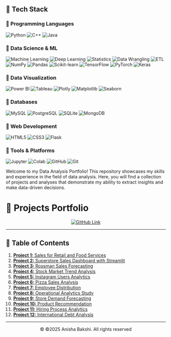 ## 🚀 Tech Stack

### 🔹 Programming Languages
![Python](https://img.shields.io/badge/Python-3776AB?style=for-the-badge&logo=python&logoColor=white)
![C++](https://img.shields.io/badge/C++-00599C?style=for-the-badge&logo=c%2B%2B&logoColor=white)
![Java](https://img.shields.io/badge/Java-007396?style=for-the-badge&logo=java&logoColor=white)


### 🔹 Data Science & ML
![Machine Learning](https://img.shields.io/badge/Machine%20Learning-102230?style=for-the-badge&logo=ai&logoColor=white)
![Deep Learning](https://img.shields.io/badge/Deep%20Learning-FF6F00?style=for-the-badge&logo=deeplearning.ai&logoColor=white)
![Statistics](https://img.shields.io/badge/Statistics-006600?style=for-the-badge)
![Data Wrangling](https://img.shields.io/badge/Data%20Wrangling-4B8BBE?style=for-the-badge&logo=pandas&logoColor=white)
![ETL](https://img.shields.io/badge/ETL%20Processes-444444?style=for-the-badge&logo=apacheairflow&logoColor=white)
![NumPy](https://img.shields.io/badge/NumPy-013243?style=for-the-badge&logo=numpy&logoColor=white)
![Pandas](https://img.shields.io/badge/Pandas-150458?style=for-the-badge&logo=pandas&logoColor=white)
![Scikit-learn](https://img.shields.io/badge/Scikit--Learn-F7931E?style=for-the-badge&logo=scikit-learn&logoColor=white)
![TensorFlow](https://img.shields.io/badge/TensorFlow-FF6F00?style=for-the-badge&logo=tensorflow&logoColor=white)
![PyTorch](https://img.shields.io/badge/PyTorch-EE4C2C?style=for-the-badge&logo=pytorch&logoColor=white)
![Keras](https://img.shields.io/badge/Keras-D00000?style=for-the-badge&logo=keras&logoColor=white)

### 🔹 Data Visualization
![Power BI](https://img.shields.io/badge/PowerBI-F2C811?style=for-the-badge&logo=powerbi&logoColor=black)
![Tableau](https://img.shields.io/badge/Tableau-E97627?style=for-the-badge&logo=tableau&logoColor=white)
![Plotly](https://img.shields.io/badge/Plotly-3F4F75?style=for-the-badge&logo=plotly&logoColor=white)
![Matplotlib](https://img.shields.io/badge/Matplotlib-11557C?style=for-the-badge&logo=matplotlib&logoColor=white)
![Seaborn](https://img.shields.io/badge/Seaborn-2B4F6D?style=for-the-badge)

### 🔹 Databases
![MySQL](https://img.shields.io/badge/MySQL-005C84?style=for-the-badge&logo=mysql&logoColor=white)
![PostgreSQL](https://img.shields.io/badge/PostgreSQL-316192?style=for-the-badge&logo=postgresql&logoColor=white)
![SQLite](https://img.shields.io/badge/SQLite-003B57?style=for-the-badge&logo=sqlite&logoColor=white)
![MongoDB](https://img.shields.io/badge/MongoDB-4EA94B?style=for-the-badge&logo=mongodb&logoColor=white)

### 🔹 Web Development
![HTML5](https://img.shields.io/badge/HTML5-E34F26?style=for-the-badge&logo=html5&logoColor=white)
![CSS3](https://img.shields.io/badge/CSS3-1572B6?style=for-the-badge&logo=css3&logoColor=white)
![Flask](https://img.shields.io/badge/Flask-000000?style=for-the-badge&logo=flask&logoColor=white)


### 🔹 Tools & Platforms
![Jupyter](https://img.shields.io/badge/Jupyter-F37626?style=for-the-badge&logo=jupyter&logoColor=white)
![Colab](https://img.shields.io/badge/Google_Colab-F9AB00?style=for-the-badge&logo=google-colab&logoColor=black)
![GitHub](https://img.shields.io/badge/GitHub-100000?style=for-the-badge&logo=github&logoColor=white)
![Git](https://img.shields.io/badge/Git-F05032?style=for-the-badge&logo=git&logoColor=white)


Welcome to my Data Analysis Portfolio! This repository showcases my skills and experience in the field of data analysis. Here, you will find a collection of projects and analyses that demonstrate my ability to extract insights and make data-driven decisions.


# 📘 Projects Portfolio

<p align="center">
  <a href="https://github.com/anisha-bakshi" target="_blank">
    <img src="https://img.shields.io/badge/View%20on%20GitHub-181717?style=for-the-badge&logo=github&logoColor=white" alt="GitHub Link"/>
  </a>
</p>

---

## 📑 Table of Contents

1. [**Project 1:** Sales for Retail and Food Services](https://github.com/anisha-bakshi/project1-sales-retail)  
2. [**Project 2:** Superstore Sales Dashboard with Streamlit](https://github.com/anisha-bakshi/project2-superstore-dashboard)  
3. [**Project 3:** Rossman Sales Forecasting](https://github.com/anisha-bakshi/project3-rossman-forecasting)  
4. [**Project 4:** Stock Market Trend Analysis](https://github.com/anisha-bakshi/project4-stock-market)  
5. [**Project 5:** Instagram Users Analytics](https://github.com/anisha-bakshi/project5-instagram-analytics)  
6. [**Project 6:** Pizza Sales Analysis](https://github.com/anisha-bakshi/project6-pizza-sales)  
7. [**Project 7:** Employee Distribution](https://github.com/anisha-bakshi/project7-employee-distribution)  
8. [**Project 8:** Operational Analytics Study](https://github.com/anisha-bakshi/project8-operational-analytics)  
9. [**Project 9:** Store Demand Forecasting](https://github.com/anisha-bakshi/project9-demand-forecasting)  
10. [**Project 10:** Product Recommendation](https://github.com/anisha-bakshi/project10-recommendation-system)  
11. [**Project 11:** Hiring Process Analytics](https://github.com/anisha-bakshi/project11-hiring-analytics)  
12. [**Project 12:** International Debt Analysis](https://github.com/anisha-bakshi/project12-debt-analysis)  

---

<p align="center">
  © ©2025 Anisha Bakshi. All rights reserved
